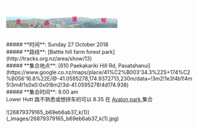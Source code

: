 ![skyline](_images/skyline2.png)

<br/>
##### **时间**: Sunday 27 October 2018
<br/>
##### **路线**: [Battle hill farm forest park](http://tracks.org.nz/area/show/13)
<br/>
##### **集合地点**: [610 Paekakariki Hill Rd, Pauatahanui](https://www.google.co.nz/maps/place/41%C2%B003'34.3%22S+174%C2%B056'16.8%22E/@-41.0595278,174.9372713,230m/data=!3m2!1e3!4b1!4m5!3m4!1s0x0:0x0!8m2!3d-41.0595278!4d174.938)
<br/>
##### **集合时间**: 9.00 am 
<br/>
<div class="alert alert-warning">
Lower Hutt 路不熟悉或想拼车的可以 8.35 在 <a href="https://www.google.co.nz/maps/place/41%C2%B011'40.9%22S+174%C2%B055'57.4%22E/@-41.19468,174.930419,17z/data=!3m1!4b1!4m5!3m4!1s0x0:0x0!8m2!3d-41.19468!4d174.932613"> Avalon park  </a> 集合
</div>

<br/>
![26879379165_b69eb6ab37_k(1)](_images/26879379165_b69eb6ab37_k(1).jpg)

